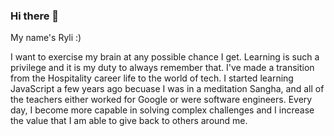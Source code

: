 ### Hi there 👋

My name's Ryli :)

I want to exercise my brain at any possible chance I get. Learning is such a privilege and it is my duty to always remember that. 
I've made a transition from the Hospitality career life to the world of tech. 
I started learning JavaScript a few years ago becuase I was in a meditation Sangha, and all of the teachers either worked for Google or were software engineers. 
Every day, I become more capable in solving complex challenges and I increase the value that I am able to give back to others around me.
